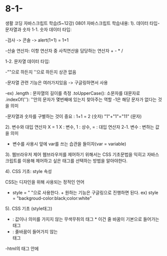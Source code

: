 # 8-1-
생활 코딩 자바스크립트 학습(5~12강)
0801 자바스크립트 학습내용:
1). 데이터 타입- 문자열과 숫자
1-1. 숫자 데이터 타입: 

-검사 -> 콘솔 -> alert(1+1) = 1+1 

-산술 연산자: 이항 연산자 중 사칙연산을 담당하는 연산자 + - * /

1-2. 문자열 데이터 타입: 

-""으로 하든지 ''으로 하든지 상관 없음

-문자열 관련 기능은 여러가지있음  -> 구글링하면서 사용

-ex) .length : 문자열의 길이를 측정
      .toUpperCase(): 소문자를 대문자로
      .indexOf(''): ''안의 문자가 몇번째에 있는지 찾아주는 역할 -1은 해당 문자가 없다는 것을 의미

-문자열과 숫자를 구별하는 것이 중요 : 1+1 = 2 (숫자)
                                                   "1"+"1"="11" (문자)

2). 변수와 대입 연산자
  X = 1
   X : 변수, 1 : 상수,  = : 대입 연산자
2-1. 변수 : 변하는 값을 의미 
   * 변수를 사용시 앞에 var를 쓰는 습관을 들이자(var = variable)

3). 웹브라우저 제어
  웹브라우저를 제어하기 위해서는 CSS 기초문법을 익히고 자바스크립트를 이용해 제어하고 싶은 태그를 선택하는 방법을 알아야한다.

4). CSS 기초: style 속성

  CSS는 디자인을 위해 사용되는 정적인 언어

  - style = " "으로 사용한다.  + 원하는 기능은 구글링으로 진행하면 된다.
   ex) style = "backgroud-color:black;color:white"

5). CSS 기초 (style태그)

 - <div> </div> : 값이나 의미를 가지지 않는 무색무취의 태그  * 이건 줄 바꿈이 기본으로 들어가는 태그
 - <span> </span>: 줄바꿈이 들어가지 않는 <div> 태그

 -html의 <head> 태그 안에 <style> 태그: 감싸진 텍스트가 CSS라는 것을 알려주는 구분자

 *<span> 태그 안의 class 에 해당하는 것을 <head>의 <style>안에 .을 통해 값을 부여    

6). CSS 기초 : 선택자 * 아주 중요

  - 선택자에는 id , class, 태그 가 있음
    이들 중 우선순위는 id > class > 태그 순이다.

   * id의 경우 : <head>의 <style>에서 . 이 아닌 #으로 시작

7). 제어할 태그 선택하기

    예제에서 사용하는 것
     -CSS selector를 이용하여 태그를 선택하는 것 -> 
    구글링 예시 : javascript select tag by css selector
    
     -<body>태그(element)에 style 값을 부여하고 싶을 경우 ->
     구글링 예시: javascript element style

     -<body>태그(element)에 background-color를 부여하고 싶을 경우 ->
      구글링 예시: javascript style backgound-color

 

학습후기: 기존에 배운 CSS와 자바 스크립트를 공부했지만, 문법을 배우기 보다, 해당 문법을 웹에서 사용하는 법을 익혀서 오히려 더 이로운 수업이였다.